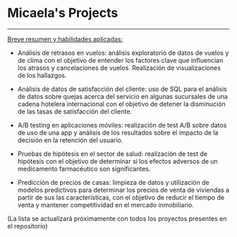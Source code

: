 # Micaela's Projects 
---
<ins> Breve resumen y habilidades aplicadas:</ins> 

- Análisis de retrasos en vuelos: análisis exploratorio de datos de vuelos y de clima con el objetivo de entender los factores clave que influencian los atrasos y cancelaciones de vuelos. Realización de visualizaciones de los hallazgos.

- Análisis de datos de satisfacción del cliente: uso de SQL para el análisis de datos sobre quejas acerca del servicio en algunas sucursales de una cadena hotelera internacional con el objetivo de detener la disminución de las tasas de satisfacción del cliente.

- A/B testing en aplicaciones móviles: realización de test A/B sobre datos de uso de una app y análisis de los resultados sobre el impacto de la decisión en la retención del usuario.

- Pruebas de hipótesis en el sector de salud:  realización de test de hipótesis con el objetivo de determinar si los efectos adversos de un medicamento farmacéutico son significantes.
  
- Predicción de precios de casas: limpieza de datos y utilización de modelos predictivos para determinar los precios de venta de viviendas a partir de sus las características, con el objetivo de reducir el tiempo de venta y mantener competitividad en el mercado inmobiliario.

(La lista se actualizará próximamente con todos los proyectos presentes en el repositorio)
